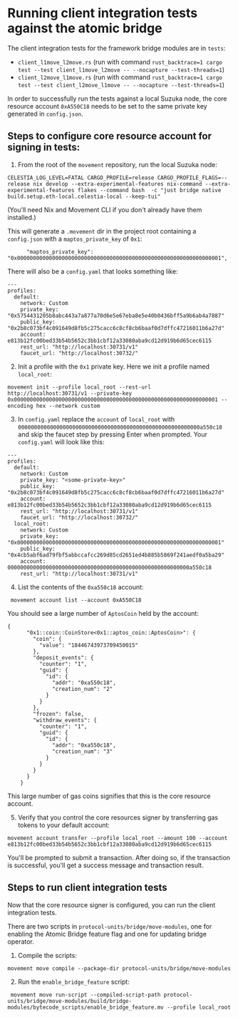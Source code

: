 # Running client integration tests against the atomic bridge

The client integration tests for the framework bridge modules are in `tests`:

- `client_l1move_l2move.rs` (run with command `rust_backtrace=1 cargo test --test client_l1move_l2move -- --nocapture --test-threads=1`)
- `client_l2move_l1move.rs` (run with command `rust_backtrace=1 cargo test --test client_l2move_l1move -- --nocapture --test-threads=1`)

In order to successfully run the tests against a local Suzuka node, the core resource account `0xA550C18` needs to be set to the same private key generated in `config.json`.

## Steps to configure core resource account for signing in tests:

1. From the root of the `movement` repository, run the local Suzuka node:

```
CELESTIA_LOG_LEVEL=FATAL CARGO_PROFILE=release CARGO_PROFILE_FLAGS=--release nix develop --extra-experimental-features nix-command --extra-experimental-features flakes --command bash  -c "just bridge native build.setup.eth-local.celestia-local --keep-tui"
```

(You'll need Nix and Movement CLI if you don't already have them installed.)

This will generate a `.movement` dir in the project root containing a `config.json` with a `maptos_private_key` of `0x1`:
```
      "maptos_private_key": "0x0000000000000000000000000000000000000000000000000000000000000001",
```

There will also be a `config.yaml` that looks something like:

```
---
profiles:
  default:
    network: Custom
    private_key: "0x5754431205b8abc443a7a877a70d6e5e67eba8e5e40b0436bff5a9b6ab4a7887"
    public_key: "0x2b8c073bf4c091649d8fb5c275cacc6c8cf8cb6baaf0d7dffc47216011b6a27d"
    account: e813b12fc00bed33b54b5652c3bb1cbf12a33080aba9cd12d919b6d65cec6115
    rest_url: "http://localhost:30731/v1"
    faucet_url: "http://localhost:30732/"
```

2. Init a profile with the `0x1` private key. Here we init a profile named `local_root`:

```
movement init --profile local_root --rest-url http://localhost:30731/v1 --private-key 0x0000000000000000000000000000000000000000000000000000000000000001 --encoding hex --network custom
```

3. In `config.yaml` replace the `account` of `local_root` with `000000000000000000000000000000000000000000000000000000000a550c18` and skip the faucet step by pressing Enter when prompted. Your `config.yaml` will look like this:

```
---
profiles:
  default:
    network: Custom
    private_key: "<some-private-key>"
    public_key: "0x2b8c073bf4c091649d8fb5c275cacc6c8cf8cb6baaf0d7dffc47216011b6a27d"
    account: e813b12fc00bed33b54b5652c3bb1cbf12a33080aba9cd12d919b6d65cec6115
    rest_url: "http://localhost:30731/v1"
    faucet_url: "http://localhost:30732/"
  local_root:
    network: Custom
    private_key: "0x0000000000000000000000000000000000000000000000000000000000000001"
    public_key: "0x4cb5abf6ad79fbf5abbccafcc269d85cd2651ed4b885b5869f241aedf0a5ba29"
    account: 000000000000000000000000000000000000000000000000000000000a550c18
    rest_url: "http://localhost:30731/v1"
```

4. List the contents of the `0xa550c18` account:

```
 movement account list --account 0xA550C18
```

You should see a large number of `AptosCoin` held by the account:

```
{
      "0x1::coin::CoinStore<0x1::aptos_coin::AptosCoin>": {
        "coin": {
          "value": "18446743973709450015"
        },
        "deposit_events": {
          "counter": "1",
          "guid": {
            "id": {
              "addr": "0xa550c18",
              "creation_num": "2"
            }
          }
        },
        "frozen": false,
        "withdraw_events": {
          "counter": "1",
          "guid": {
            "id": {
              "addr": "0xa550c18",
              "creation_num": "3"
            }
          }
        }
      }
    }
```

This large number of gas coins signifies that this is the core resource account.

5. Verify that you control the core resources signer by transferring gas tokens to your default account:

```
movement account transfer --profile local_root --amount 100 --account e813b12fc00bed33b54b5652c3bb1cbf12a33080aba9cd12d919b6d65cec6115
```

You'll be prompted to submit a transaction. After doing so, if the transaction is successful, you'll get a success message and transaction result.

## Steps to run client integration tests

Now that the core resource signer is configured, you can run the client integration tests.

There are two scripts in `protocol-units/bridge/move-modules`, one for enabling the Atomic Bridge feature flag and one for updating bridge operator.

1. Compile the scripts:

```
movement move compile --package-dir protocol-units/bridge/move-modules
```

2. Run the `enable_bridge_feature` script:

```
 movement move run-script --compiled-script-path protocol-units/bridge/move-modules/build/bridge-modules/bytecode_scripts/enable_bridge_feature.mv --profile local_root
 ```
